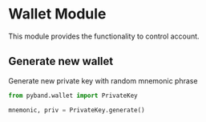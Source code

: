 # Wallet Module

This module provides the functionality to control account.

## Generate new wallet

Generate new private key with random mnemonic phrase

```python
from pyband.wallet import PrivateKey

mnemonic, priv = PrivateKey.generate()
```

